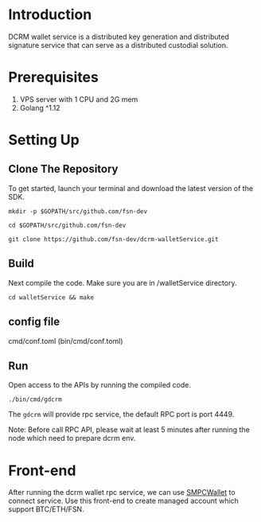 # Introduction
DCRM wallet service is a distributed key generation and distributed signature service that can serve as a distributed custodial solution.

# Prerequisites
1. VPS server with 1 CPU and 2G mem
2. Golang ^1.12

# Setting Up
## Clone The Repository
To get started, launch your terminal and download the latest version of the SDK.
```
mkdir -p $GOPATH/src/github.com/fsn-dev

cd $GOPATH/src/github.com/fsn-dev

git clone https://github.com/fsn-dev/dcrm-walletService.git
```
## Build
Next compile the code.  Make sure you are in /walletService directory.
```
cd walletService && make
```
## config file
cmd/conf.toml (bin/cmd/conf.toml)

## Run
Open access to the APIs by running the compiled code. 
```
./bin/cmd/gdcrm
```
The `gdcrm` will provide rpc service, the default RPC port is port 4449.

Note: 
Before call RPC API, please wait at least 5 minutes after running the node which need to prepare dcrm env.

# Front-end

After running the dcrm wallet rpc service, we can use [SMPCWallet](https://github.com/fsn-dev/SMPCWallet/releases) to connect service. Use this front-end to create managed account which support BTC/ETH/FSN.



